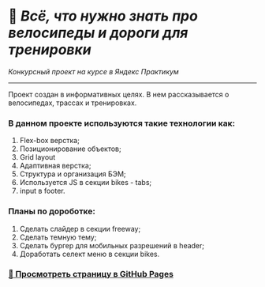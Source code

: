 # :small_orange_diamond: *Всё, что нужно знать про велосипеды и дороги для тренировки*
*Конкурсный проект на курсе в Яндекс Практикум*
___

Проект создан в информативных целях. В нем рассказывается о велосипедах, трассах и тренировках.

### В данном проекте используются такие технологии как: 
1. Flex-box верстка; 
2. Позиционирование объектов; 
3. Grid layout 
4. Адаптивная верстка; 
5. Структура и организация БЭМ;
6. Используется JS в секции bikes - tabs; 
7. input в footer.

### Планы по дороботке: 
1. Сделать слайдер в секции freeway; 
2. Сделать темную тему;
3. Сделать бургер для мобильных разрешений в header;
4. Доработать селект меню в секции bikes.

### [:link: Просмотреть страницу в GitHub Pages](https://draginix.github.io/competitive-project/)
